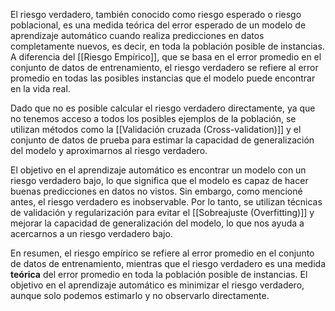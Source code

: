 El riesgo verdadero, también conocido como riesgo esperado o riesgo poblacional, es una medida teórica del error esperado de un modelo de aprendizaje automático cuando realiza predicciones en datos completamente nuevos, es decir, en toda la población posible de instancias. A diferencia del [[Riesgo Empírico]], que se basa en el error promedio en el conjunto de datos de entrenamiento, el riesgo verdadero se refiere al error promedio en todas las posibles instancias que el modelo puede encontrar en la vida real.

Dado que no es posible calcular el riesgo verdadero directamente, ya que no tenemos acceso a todos los posibles ejemplos de la población, se utilizan métodos como la [[Validación cruzada (Cross-validation)]] y el conjunto de datos de prueba para estimar la capacidad de generalización del modelo y aproximarnos al riesgo verdadero.

El objetivo en el aprendizaje automático es encontrar un modelo con un riesgo verdadero bajo, lo que significa que el modelo es capaz de hacer buenas predicciones en datos no vistos. Sin embargo, como mencioné antes, el riesgo verdadero es inobservable. Por lo tanto, se utilizan técnicas de validación y regularización para evitar el [[Sobreajuste (Overfitting)]] y mejorar la capacidad de generalización del modelo, lo que nos ayuda a acercarnos a un riesgo verdadero bajo.

En resumen, el riesgo empírico se refiere al error promedio en el conjunto de datos de entrenamiento, mientras que el riesgo verdadero es una medida **teórica** del error promedio en toda la población posible de instancias. El objetivo en el aprendizaje automático es minimizar el riesgo verdadero, aunque solo podemos estimarlo y no observarlo directamente.